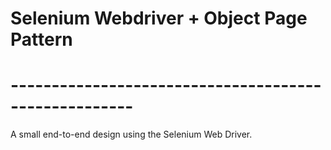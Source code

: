 # Selenium Webdriver + Object Page Pattern

# ----------------------------------------------------- # 
A small end-to-end design using the Selenium Web Driver.
